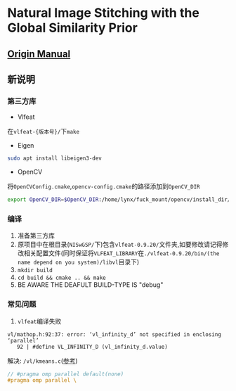 # Natural Image Stitching with the Global Similarity Prior

## [Origin Manual](./origin.md)

## 新说明

### 第三方库

- Vlfeat

在`vlfeat-{版本号}/`下`make`

- Eigen

```bash
sudo apt install libeigen3-dev
```

- OpenCV

将`OpenCVConfig.cmake`,`opencv-config.cmake`的路径添加到`OpenCV_DIR`

```bash
export OpenCV_DIR=$OpenCV_DIR:/home/lynx/fuck_mount/opencv/install_dir/3_4_5/share/OpenCV
```

### 编译

1. 准备第三方库
2. 原项目中在根目录(`NISwGSP/`下)包含`vlfeat-0.9.20/`文件夹,如要修改请记得修改相关配置文件(同时保证将`VLFEAT_LIBRARY`在`./vlfeat-0.9.20/bin/(the name depend on you system)/libvl`目录下)
3. `mkdir build `
4. `cd build && cmake .. && make`
5. BE AWARE THE DEAFULT BUILD-TYPE IS "debug"

### 常见问题

1. `vlfeat`编译失败

```
vl/mathop.h:92:37: error: ‘vl_infinity_d’ not specified in enclosing ‘parallel’
   92 | #define VL_INFINITY_D (vl_infinity_d.value)
```

解决: `/vl/kmeans.c`([参考](https://github.com/colmap/colmap/commit/6af3d8b0048cecc3b9fc6f4e78c3214dd038180b))

```cpp
// #pragma omp parallel default(none)
#pragma omp parallel \
```
